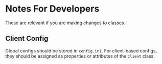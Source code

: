 # Notes For Developers

These are relevant if you are making changes to classes.


## Client Config

Global configs should be stored in `config.ini`.
For client-based configs, they should be assigned as properties or attributes of the `Client` class.
